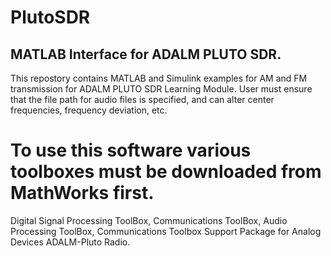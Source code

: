 # PlutoSDR
## MATLAB Interface for ADALM PLUTO SDR.
This repostory contains MATLAB and Simulink examples for AM and FM transmission for ADALM PLUTO SDR Learning Module.
User must ensure that the file path for audio files is specified, and can alter center frequencies, frequency deviation, etc.

# To use this software various toolboxes must be downloaded from MathWorks first.
Digital Signal Processing ToolBox, Communications ToolBox, Audio Processing ToolBox, Communications Toolbox Support Package for Analog Devices ADALM-Pluto Radio.
